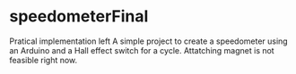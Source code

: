 # speedometerFinal
Pratical implementation left
A simple project to create a speedometer using an Arduino and a Hall effect switch for a cycle.
Attatching magnet is not feasible right now.

